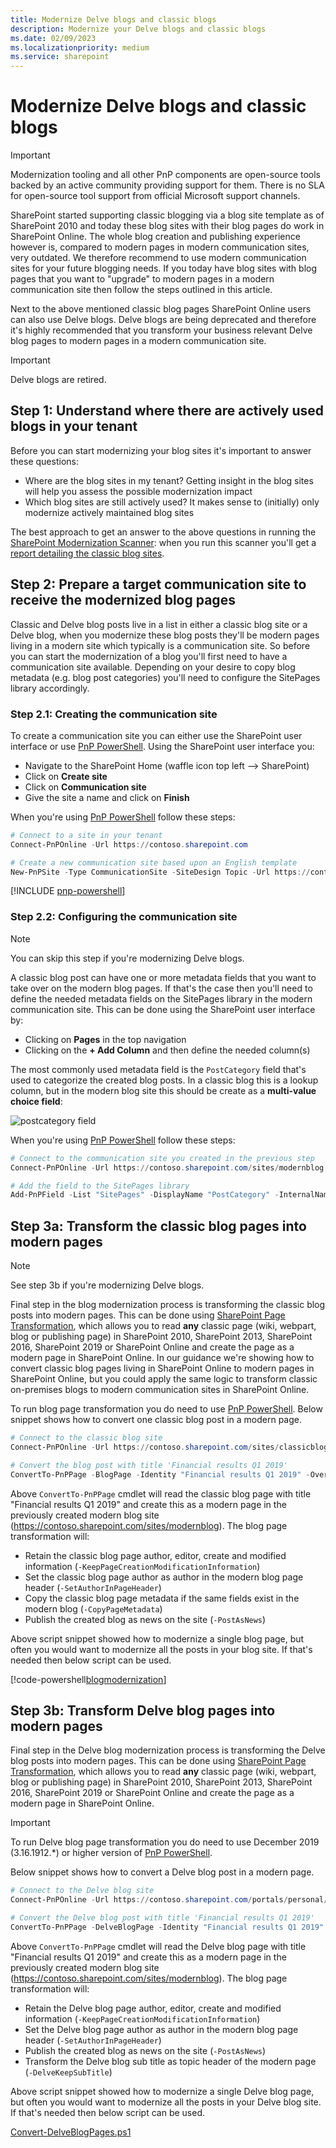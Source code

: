 ```yaml
---
title: Modernize Delve blogs and classic blogs
description: Modernize your Delve blogs and classic blogs
ms.date: 02/09/2023
ms.localizationpriority: medium
ms.service: sharepoint
---
```

# Modernize Delve blogs and classic blogs

> [!IMPORTANT]
> Modernization tooling and all other PnP components are open-source tools backed by an active community providing support for them. There is no SLA for open-source tool support from official Microsoft support channels.

SharePoint started supporting classic blogging via a blog site template as of SharePoint 2010 and today these blog sites with their blog pages do work in SharePoint Online. The whole blog creation and publishing experience however is, compared to modern pages in modern communication sites, very outdated. We therefore recommend to use modern communication sites for your future blogging needs. If you today have blog sites with blog pages that you want to "upgrade" to modern pages in a modern communication site then follow the steps outlined in this article.

Next to the above mentioned classic blog pages SharePoint Online users can also use Delve blogs. Delve blogs are being deprecated and therefore it's highly recommended that you transform your business relevant Delve blog pages to modern pages in a modern communication site.

> [!IMPORTANT]
> Delve blogs are retired.

## Step 1: Understand where there are actively used blogs in your tenant

Before you can start modernizing your blog sites it's important to answer these questions:

- Where are the blog sites in my tenant? Getting insight in the blog sites will help you assess the possible modernization impact
- Which blog sites are still actively used? It makes sense to (initially) only modernize actively maintained blog sites

The best approach to get an answer to the above questions in running the [SharePoint Modernization Scanner](./modernize-scanner.md): when you run this scanner you'll get a [report detailing the classic blog sites](./modernize-scanner-reports-blogs.md).

## Step 2: Prepare a target communication site to receive the modernized blog pages

Classic and Delve blog posts live in a list in either a classic blog site or a Delve blog, when you modernize these blog posts they'll be modern pages living in a modern site which typically is a communication site. So before you can start the modernization of a blog you'll first need to have a communication site available. Depending on your desire to copy blog metadata (e.g. blog post categories) you'll need to configure the SitePages library accordingly.

### Step 2.1: Creating the communication site

To create a communication site you can either use the SharePoint user interface or use [PnP PowerShell](https://aka.ms/sppnp-powershell). Using the SharePoint user interface you:

- Navigate to the SharePoint Home (waffle icon top left --> SharePoint)
- Click on **Create site**
- Click on **Communication site**
- Give the site a name and click on **Finish**

When you're using [PnP PowerShell](https://aka.ms/sppnp-powershell) follow these steps:

```PowerShell
# Connect to a site in your tenant
Connect-PnPOnline -Url https://contoso.sharepoint.com

# Create a new communication site based upon an English template
New-PnPSite -Type CommunicationSite -SiteDesign Topic -Url https://contoso.sharepoint.com/sites/modernblog -Title "Blog site" -Lcid 1033
```

[!INCLUDE [pnp-powershell](../../includes/snippets/open-source/pnp-powershell.md)]

### Step 2.2: Configuring the communication site

> [!NOTE]
> You can skip this step if you're modernizing Delve blogs.

A classic blog post can have one or more metadata fields that you want to take over on the modern blog pages. If that's the case then you'll need to define the needed metadata fields on the SitePages library in the modern communication site. This can be done using the SharePoint user interface by:

- Clicking on **Pages** in the top navigation
- Clicking on the **+ Add Column** and then define the needed column(s)

The most commonly used metadata field is the `PostCategory` field that's used to categorize the created blog posts. In a classic blog this is a lookup column, but in the modern blog site this should be create as a **multi-value choice field**:

![postcategory field](media/modernize/blog_1.png)

When you're using [PnP PowerShell](https://aka.ms/sppnp-powershell) follow these steps:

```PowerShell
# Connect to the communication site you created in the previous step
Connect-PnPOnline -Url https://contoso.sharepoint.com/sites/modernblog

# Add the field to the SitePages library
Add-PnPField -List "SitePages" -DisplayName "PostCategory" -InternalName "PostCategory" -Type MultiChoice -AddToDefaultView -Choices "Events","Ideas","Opinions"
```

## Step 3a: Transform the classic blog pages into modern pages

> [!NOTE]
> See step 3b if you're modernizing Delve blogs.

Final step in the blog modernization process is transforming the classic blog posts into modern pages. This can be done using [SharePoint Page Transformation](./modernize-userinterface-site-pages.md), which allows you to read **any** classic page (wiki, webpart, blog or publishing page) in SharePoint 2010, SharePoint 2013, SharePoint 2016, SharePoint 2019 or SharePoint Online and create the page as a modern page in SharePoint Online. In our guidance we're showing how to convert classic blog pages living in SharePoint Online to modern pages in SharePoint Online, but you could apply the same logic to transform classic on-premises blogs to modern communication sites in SharePoint Online.

To run blog page transformation you do need to use [PnP PowerShell](https://aka.ms/sppnp-powershell). Below snippet shows how to convert one classic blog post in a modern page.

```PowerShell
# Connect to the classic blog site
Connect-PnPOnline -Url https://contoso.sharepoint.com/sites/classicblog

# Convert the blog post with title 'Financial results Q1 2019'
ConvertTo-PnPPage -BlogPage -Identity "Financial results Q1 2019" -Overwrite -TargetWebUrl https://contoso.sharepoint.com/sites/modernblog -LogType File -LogVerbose -LogFolder "c:\temp" -KeepPageCreationModificationInformation -PostAsNews -SetAuthorInPageHeader -CopyPageMetadata
```

Above `ConvertTo-PnPPage` cmdlet will read the classic blog page with title "Financial results Q1 2019" and create this as a modern page in the previously created modern blog site (https://contoso.sharepoint.com/sites/modernblog). The blog page transformation will:

- Retain the classic blog page author, editor, create and modified information (`-KeepPageCreationModificationInformation`)
- Set the classic blog page author as author in the modern blog page header (`-SetAuthorInPageHeader`)
- Copy the classic blog page metadata if the same fields exist in the modern blog (`-CopyPageMetadata`)
- Publish the created blog as news on the site (`-PostAsNews`)

Above script snippet showed how to modernize a single blog page, but often you would want to modernize all the posts in your blog site. If that's needed then below script can be used.

[!code-powershell[blogmodernization](../../sp-dev-modernization/Scripts/PageTransformation/Convert-BlogPages.ps1 "Convert blog pages into modern pages")]

## Step 3b: Transform Delve blog pages into modern pages

Final step in the Delve blog modernization process is transforming the Delve blog posts into modern pages. This can be done using [SharePoint Page Transformation](./modernize-userinterface-site-pages.md), which allows you to read **any** classic page (wiki, webpart, blog or publishing page) in SharePoint 2010, SharePoint 2013, SharePoint 2016, SharePoint 2019 or SharePoint Online and create the page as a modern page in SharePoint Online.

> [!IMPORTANT]
> To run Delve blog page transformation you do need to use December 2019 (3.16.1912.*) or higher version of [PnP PowerShell](https://aka.ms/sppnp-powershell).

Below snippet shows how to convert a Delve blog post in a modern page.

```PowerShell
# Connect to the Delve blog site
Connect-PnPOnline -Url https://contoso.sharepoint.com/portals/personal/joedoe

# Convert the Delve blog post with title 'Financial results Q1 2019'
ConvertTo-PnPPage -DelveBlogPage -Identity "Financial results Q1 2019" -Overwrite -TargetWebUrl https://contoso.sharepoint.com/sites/modernblog -LogType File -LogVerbose -LogFolder "c:\temp" -KeepPageCreationModificationInformation -PostAsNews -SetAuthorInPageHeader -DelveKeepSubTitle
```

Above `ConvertTo-PnPPage` cmdlet will read the Delve blog page with title "Financial results Q1 2019" and create this as a modern page in the previously created modern blog site (https://contoso.sharepoint.com/sites/modernblog). The blog page transformation will:

- Retain the Delve blog page author, editor, create and modified information (`-KeepPageCreationModificationInformation`)
- Set the Delve blog page author as author in the modern blog page header (`-SetAuthorInPageHeader`)
- Publish the created blog as news on the site (`-PostAsNews`)
- Transform the Delve blog sub title as topic header of the modern page (`-DelveKeepSubTitle`)

Above script snippet showed how to modernize a single Delve blog page, but often you would want to modernize all the posts in your Delve blog site. If that's needed then below script can be used.

[Convert-DelveBlogPages.ps1](https://github.com/pnp/sp-dev-modernization/blob/master/Scripts/PageTransformation/Convert-DelveBlogPages.ps1)
